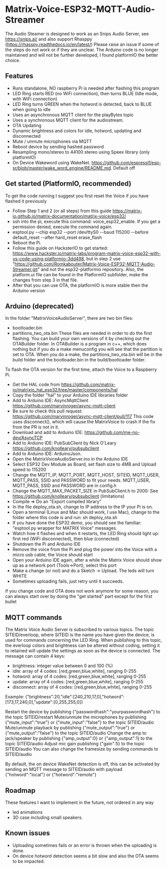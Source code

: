 # Matrix-Voice-ESP32-MQTT-Audio-Streamer

The Audio Steamer is designed to work as an Snips Audio Server, see https://snips.ai/ and also support Rhasppy (https://rhasspy.readthedocs.io/en/latest/)
Please raise an issue if some of the steps do not work or if they are unclear.
The Arduino code is no longer maintained and will not be further developed, I found platformIO the better choice.

## Features

- Runs standalone, NO raspberry Pi is needed after flashing this program
- LED Ring starts RED (no WiFi connection), then turns BLUE (Idle mode, with WiFi connection)
- LED Ring turns GREEN when the hotword is detected, back to BLUE when going to idle
- Uses an asynchronous MQTT client for the playBytes topic
- Uses a synchronous MQTT client for the audiostream.
- OTA Updating
- Dynamic brightness and colors for idle, hotword, updating and disconnected
- Mute / unmute microphones via MQTT
- Reboot device by sending hashed password
- Resampling mono/stereo to 44100 stereo using Speex library (only platformIO)
- On Device Wakeword using WakeNet. https://github.com/espressif/esp-sr/blob/master/wake_word_engine/README.md. Default off

## Get started (PlatformIO, recommended)

To get the code running I suggest you first reset the Voice if you have flashed it previously

- Follow Step 1 and 2 (or all steps) from this guide https://matrix-io.github.io/matrix-documentation/matrix-voice/esp32/
- ssh into the pi, execute this command: voice_esp32_enable. If you get a permission denied, execute the command again. 
- esptool.py --chip esp32 --port /dev/ttyS0 --baud 115200 --before default_reset --after hard_reset erase_flash
- Reboot the Pi.
- Follow this guide on HacksterIO to get started: https://www.hackster.io/matrix-labs/program-matrix-voice-esp32-with-vs-code-using-platformio-3dd498, but in step 2 use "https://github.com/Romkabouter/Matrix-Voice-ESP32-MQTT-Audio-Streamer.git" and not the esp32-platformio repository. Also, the platform.ui file can be found in the PlatformIO subfolder, make the changes from step 3 in that file.
- After that you can use OTA, the platformIO is more stable then the Arduino version

## Arduino (deprecated)

In the folder "MatrixVoiceAudioServer", there are two bin files:
- bootloader.bin
- partitions_two_ota.bin
These files are needed in order to do the first flashing. You can build your own versions of it by checking out the OTABuilder folder.
In OTABuilder is a program in c++, which does nothing but if you do a make menuconfig you will see that the partition is set to OTA.
When you do a make, the partitions_two_ota.bin will be in the build folder and the bootloader.bin in the build/bootloader folder.

To flash the OTA version for the first time, attach the Voice to a Raspberry Pi. 
- Get the HAL code from https://github.com/matrix-io/matrixio_hal_esp32/tree/master/components/hal
- Copy the folder "hal" to your Arduino IDE libraries folder
- Add to Arduino IDE: AsyncMqttClient https://github.com/marvinroger/async-mqtt-client
- Be sure to check this pull request: https://github.com/marvinroger/async-mqtt-client/pull/117
  This code uses disconnect(), which will cause the MatrixVoice to crash if the fix from the PR is not in it.
- Download and add to Arduino IDE: https://github.com/me-no-dev/AsyncTCP
- Add to Arduino IDE: PubSubClient by Nick O'Leary https://github.com/knolleary/pubsubclient
- Add to Arduino IDE: ArduinoJson.
- Open the MatrixVoiceAudioServer.ino in the Arduino IDE
- Select ESP32 Dev Module as Board, set flash size to 4MB and Upload speed to 115200
- Change the MQTT_IP, MQTT_PORT, MQTT_HOST, SITEID, MQTT_USER, MQTT_PASS, SSID and PASSWORD to fit your needs. MQTT_USER, MQTT_PASS, SSID and PASSWORD are in config.h
- Change the MQTT_MAX_PACKET_SIZE in PubSubClient.h to 2000: See https://github.com/knolleary/pubsubclient (limitations)
- Compile => Do an "Export compiled library"
- In the file deploy_ota.sh, change to IP address to the IP your Pi is on.
- Open a terminal (Linux and Mac should work, I use Mac), change to the folder where this code is and run: sh deploy_ota.sh
- If you have done the ESP32 demo, you should see the familiar: "esptool.py wrapper for MATRIX Voice" messages.
- Watch how it flashes and when it restarts, the LED Ring should light up: first red (WiFi disconnected), then blue (connected)
- Shutdown the Pi and Arduino IDE
- Remove the voice from the Pi and plug the power into the Voice with a micro usb cable, the Voice should start
- Open your Arduino IDE again, after a while the Matrix Voice should show up as a network port (Tools->Port), select this port
- Make a change (or not) and do a Sketch -> Upload. The leds will turn WHITE
- Sometimes uploading fails, just retry until it succeeds.

If you change code and OTA does not work anymore for some reason, you can always start over by doing the "get started" part except for the first bullet 

## MQTT commands

The Matrix Voice Audio Server is subscribed to various topics.
The topic SITEID/everloop, where SITEID is the name you have given the device, is used for commands concerning the LED Ring.
When publishing to this topic, the everloop colors and brightness can be altered without coding, setting it to retained will update the settings as soon as the device is connected.
The message can contain 4 keys:
 - brightness: integer value between 0 and 100 (%)
 - idle: array of 4 codes: [red,green,blue,white], ranging 0-255
 - hotword: array of 4 codes: [red,green,blue,white], ranging 0-255
 - update: array of 4 codes: [red,green,blue,white], ranging 0-255
 - disconnect: array of 4 codes: [red,green,blue,white], ranging 0-255

Example: {"brightness":20,"idle":[240,210,17,0],"hotword":[173,17,240,0],"update":[0,255,255,0]}

Restart the device by publishing {"passwordhash":"yourpasswordhash"} to the topic SITEID/restart 
Mute/unmute the microphones by publishing {"mute_input":"true"} or {"mute_input":"false"} to the topic SITEID/audio
Mute/unmute playback by publishing {"mute_output":"true"} or {"mute_output":"false"} to the topic SITEID/audio
Change the amp to jack/speaker by publishing {"amp_output":0} or {"amp_output":1} to the topic SITEID/audio
Adjust mic gain publishing {"gain":5} to the topic SITEID/audio
You can also change the framesize by sending commands to SITEID/audio

By default, the on device WakeNet detection is off, this can be activated by sending an MQTT message to SITEID/audio with payload {"hotword":"local"} or {"hotword":"remote"}

## Roadmap

These features I want to implement in the future, not ordered in any way
- led animations
- 3D case including small speakers.

## Known issues
- Uploading sometimes fails or an error is thrown when the uploading is done. 
- On device hotword detection seems a bit slow and also the OTA seems to be impacted.